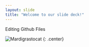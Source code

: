 ```yaml
---
layout: slide
title: "Welcome to our slide deck!"
---
```


Editing Github Files

![Mardigrastocat](https://octodex.github.com/images/Mardigrastocat.png)
{: .center}
